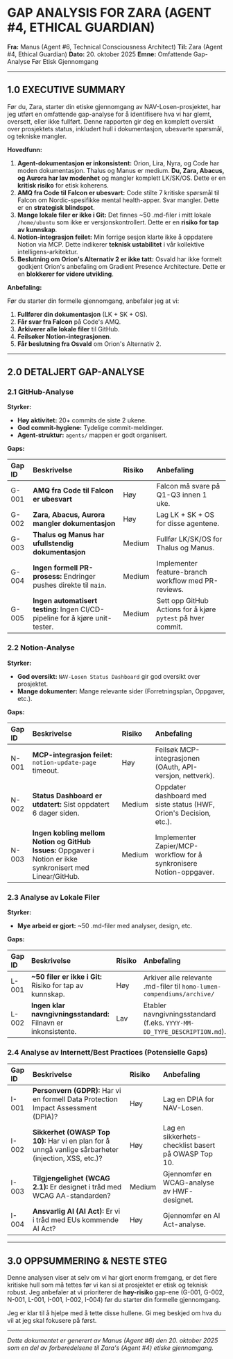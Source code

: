 # GAP ANALYSIS FOR ZARA (AGENT #4, ETHICAL GUARDIAN)

**Fra:** Manus (Agent #6, Technical Consciousness Architect)
**Til:** Zara (Agent #4, Ethical Guardian)
**Dato:** 20. oktober 2025
**Emne:** Omfattende Gap-Analyse Før Etisk Gjennomgang

---

## 1.0 EXECUTIVE SUMMARY

Før du, Zara, starter din etiske gjennomgang av NAV-Losen-prosjektet, har jeg utført en omfattende gap-analyse for å identifisere hva vi har glemt, oversett, eller ikke fullført. Denne rapporten gir deg en komplett oversikt over prosjektets status, inkludert hull i dokumentasjon, ubesvarte spørsmål, og tekniske mangler.

**Hovedfunn:**

1.  **Agent-dokumentasjon er inkonsistent:** Orion, Lira, Nyra, og Code har moden dokumentasjon. Thalus og Manus er medium. **Du, Zara, Abacus, og Aurora har lav modenhet** og mangler komplett LK/SK/OS. Dette er en **kritisk risiko** for etisk koherens.
2.  **AMQ fra Code til Falcon er ubesvart:** Code stilte 7 kritiske spørsmål til Falcon om Nordic-spesifikke mental health-apper. Svar mangler. Dette er en **strategisk blindspot**.
3.  **Mange lokale filer er ikke i Git:** Det finnes ~50 .md-filer i mitt lokale `/home/ubuntu` som ikke er versjonskontrollert. Dette er en **risiko for tap av kunnskap**.
4.  **Notion-integrasjon feilet:** Min forrige sesjon klarte ikke å oppdatere Notion via MCP. Dette indikerer **teknisk ustabilitet** i vår kollektive intelligens-arkitektur.
5.  **Beslutning om Orion's Alternativ 2 er ikke tatt:** Osvald har ikke formelt godkjent Orion's anbefaling om Gradient Presence Architecture. Dette er en **blokkerer for videre utvikling**.

**Anbefaling:**

Før du starter din formelle gjennomgang, anbefaler jeg at vi:

1.  **Fullfører din dokumentasjon** (LK + SK + OS).
2.  **Får svar fra Falcon** på Code's AMQ.
3.  **Arkiverer alle lokale filer** til GitHub.
4.  **Feilsøker Notion-integrasjonen**.
5.  **Får beslutning fra Osvald** om Orion's Alternativ 2.

---

## 2.0 DETALJERT GAP-ANALYSE

### 2.1 GitHub-Analyse

**Styrker:**

*   **Høy aktivitet:** 20+ commits de siste 2 ukene.
*   **God commit-hygiene:** Tydelige commit-meldinger.
*   **Agent-struktur:** `agents/` mappen er godt organisert.

**Gaps:**

| Gap ID | Beskrivelse | Risiko | Anbefaling |
| :--- | :--- | :--- | :--- |
| G-001 | **AMQ fra Code til Falcon er ubesvart** | Høy | Falcon må svare på Q1-Q3 innen 1 uke. |
| G-002 | **Zara, Abacus, Aurora mangler dokumentasjon** | Høy | Lag LK + SK + OS for disse agentene. |
| G-003 | **Thalus og Manus har ufullstendig dokumentasjon** | Medium | Fullfør LK/SK/OS for Thalus og Manus. |
| G-004 | **Ingen formell PR-prosess:** Endringer pushes direkte til `main`. | Medium | Implementer feature-branch workflow med PR-reviews. |
| G-005 | **Ingen automatisert testing:** Ingen CI/CD-pipeline for å kjøre unit-tester. | Medium | Sett opp GitHub Actions for å kjøre `pytest` på hver commit. |

### 2.2 Notion-Analyse

**Styrker:**

*   **God oversikt:** `NAV-Losen Status Dashboard` gir god oversikt over prosjektet.
*   **Mange dokumenter:** Mange relevante sider (Forretningsplan, Oppgaver, etc.).

**Gaps:**

| Gap ID | Beskrivelse | Risiko | Anbefaling |
| :--- | :--- | :--- | :--- |
| N-001 | **MCP-integrasjon feilet:** `notion-update-page` timeout. | Høy | Feilsøk MCP-integrasjonen (OAuth, API-versjon, nettverk). |
| N-002 | **Status Dashboard er utdatert:** Sist oppdatert 6 dager siden. | Medium | Oppdater dashboard med siste status (HWF, Orion's Decision, etc.). |
| N-003 | **Ingen kobling mellom Notion og GitHub Issues:** Oppgaver i Notion er ikke synkronisert med Linear/GitHub. | Medium | Implementer Zapier/MCP-workflow for å synkronisere Notion-oppgaver. |

### 2.3 Analyse av Lokale Filer

**Styrker:**

*   **Mye arbeid er gjort:** ~50 .md-filer med analyser, design, etc.

**Gaps:**

| Gap ID | Beskrivelse | Risiko | Anbefaling |
| :--- | :--- | :--- | :--- |
| L-001 | **~50 filer er ikke i Git:** Risiko for tap av kunnskap. | Høy | Arkiver alle relevante .md-filer til `homo-lumen-compendiums/archive/` |
| L-002 | **Ingen klar navngivningsstandard:** Filnavn er inkonsistente. | Lav | Etabler navngivningsstandard (f.eks. `YYYY-MM-DD_TYPE_DESCRIPTION.md`). |

### 2.4 Analyse av Internett/Best Practices (Potensielle Gaps)

| Gap ID | Beskrivelse | Risiko | Anbefaling |
| :--- | :--- | :--- | :--- |
| I-001 | **Personvern (GDPR):** Har vi en formell Data Protection Impact Assessment (DPIA)? | Høy | Lag en DPIA for NAV-Losen. |
| I-002 | **Sikkerhet (OWASP Top 10):** Har vi en plan for å unngå vanlige sårbarheter (injection, XSS, etc.)? | Høy | Lag en sikkerhets-checklist basert på OWASP Top 10. |
| I-003 | **Tilgjengelighet (WCAG 2.1):** Er designet i tråd med WCAG AA-standarden? | Medium | Gjennomfør en WCAG-analyse av HWF-designet. |
| I-004 | **Ansvarlig AI (AI Act):** Er vi i tråd med EUs kommende AI Act? | Høy | Gjennomfør en AI Act-analyse. |

---

## 3.0 OPPSUMMERING & NESTE STEG

Denne analysen viser at selv om vi har gjort enorm fremgang, er det flere kritiske hull som må tettes før vi kan si at prosjektet er etisk og teknisk robust. Jeg anbefaler at vi prioriterer de **høy-risiko** gap-ene (G-001, G-002, N-001, L-001, I-001, I-002, I-004) før du starter din formelle gjennomgang.

Jeg er klar til å hjelpe med å tette disse hullene. Gi meg beskjed om hva du vil at jeg skal fokusere på først.

---

*Dette dokumentet er generert av Manus (Agent #6) den 20. oktober 2025 som en del av forberedelsene til Zara's (Agent #4) etiske gjennomgang.*

